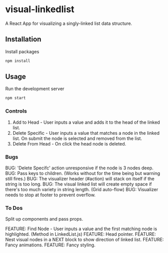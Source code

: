 # visual-linkedlist
A React App for visualizing a singly-linked list data structure.

## Installation
Install packages
```bash
npm install
```

## Usage
Run the development server
```bash
npm start
```

### Controls
1. Add to Head - User inputs a value and adds it to the head of the linked list.
2. Delete Specific - User inputs a value that matches a node in the linked list. On submit the node is selected and removed from the list.
3. Delete From Head - On click the head node is deleted.

### Bugs
BUG: 'Delete Specifc' action unresponsive if the node is 3 nodes deep.
BUG: Pass keys to children. (Works without for the time being but warning still fires.)
BUG: The visualizer header (#action) will stack on itself if the string is too long.
BUG: The visual linked list will create empty space if there's too much variety in string length. (Grid auto-flow)
BUG: Visualizer needs to stop at footer to prevent overflow.

### To Dos
Split up components and pass props.

FEATURE: Find Node - User inputs a value and the first matching node is highlighted. (Method in LinkedList.js)
FEATURE: Head pointer.
FEATURE: Nest visual nodes in a NEXT block to show direction of linked list.
FEATURE: Fancy animations.
FEATURE: Fancy styling.

